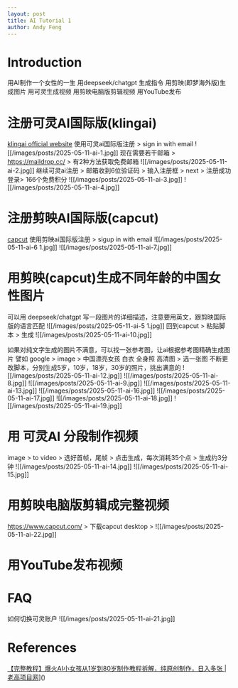 ```yaml
---
layout: post
title: AI Tutorial 1
author: Andy Feng
---
```

# Introduction
用AI制作一个女性的一生
用deepseek/chatgpt 生成指令
用剪映(即梦海外版)生成图片
用可灵生成视频
用剪映电脑版剪辑视频
用YouTube发布
# 注册可灵AI国际版(klingai)
[klingai official website](https://www.klingai.com/global/)
使用可灵ai国际版注册 > sign in with email
![[/images/posts/2025-05-11-ai-1.jpg]]
现在需要若干邮箱 > https://maildrop.cc/ > 有2种方法获取免费邮箱
![[/images/posts/2025-05-11-ai-2.jpg]]
继续可灵ai注册 > 邮箱收到6位验证码 > 输入注册框 > next > 注册成功登录> 166个免费积分
![[/images/posts/2025-05-11-ai-3.jpg]]
![[/images/posts/2025-05-11-ai-4.jpg]]
 # 注册剪映AI国际版(capcut)
 [capcut](https://www.capcut.com/)
 使用剪映ai国际版注册 > sigup in with email
 ![[/images/posts/2025-05-11-ai-6 1.jpg]]
![[/images/posts/2025-05-11-ai-7.jpg]]
# 用剪映(capcut)生成不同年龄的中国女性图片
可以用 deepseek/chatgpt 写一段图片的详细描述，注意要用英文，跟剪映国际版的语言匹配
![[/images/posts/2025-05-11-ai-5 1.jpg]]
回到capcut > 粘贴脚本 > 生成
![[/images/posts/2025-05-11-ai-10.jpg]]

如果对纯文字生成的图片不满意，可以找一张参考图，让ai根据参考图精确生成图片
譬如  google > image > 中国漂亮女孩 白衣 全身照 高清图 > 选一张图
不断更改脚本，分别生成5岁，10岁，18岁，30岁的照片，挑出满意的
![[/images/posts/2025-05-11-ai-12.jpg]]
![[/images/posts/2025-05-11-ai-8.jpg]]
![[/images/posts/2025-05-11-ai-9.jpg]]
![[/images/posts/2025-05-11-ai-13.jpg]]
![[/images/posts/2025-05-11-ai-16.jpg]]
![[/images/posts/2025-05-11-ai-17.jpg]]
![[/images/posts/2025-05-11-ai-18.jpg]]
![[/images/posts/2025-05-11-ai-19.jpg]]
# 用 可灵AI 分段制作视频
image > to video > 选好首帧，尾帧 > 点击生成，每次消耗35个点 > 生成约3分钟
![[/images/posts/2025-05-11-ai-14.jpg]]
![[/images/posts/2025-05-11-ai-15.jpg]]

# 用剪映电脑版剪辑成完整视频
https://www.capcut.com/ > 下载capcut desktop > 
![[/images/posts/2025-05-11-ai-22.jpg]]
# 用YouTube发布视频


# FAQ
如何切换可灵账户
![[/images/posts/2025-05-11-ai-21.jpg]]
# References 
[【完整教程】爆火AI小女孩从1岁到80岁制作教程拆解，纯原创制作，日入多张 | 老高项目网](https://www.youtube.com/@lgxmw)]()
